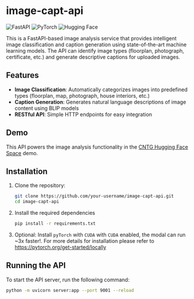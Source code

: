 # image-capt-api

![FastAPI](https://img.shields.io/badge/FastAPI-009688?style=for-the-badge&logo=fastapi&logoColor=white)
![PyTorch](https://img.shields.io/badge/PyTorch-%23EE4C2C.svg?style=for-the-badge&logo=PyTorch&logoColor=white)
![Hugging Face](https://img.shields.io/badge/%F0%9F%A4%97%20Hugging%20Face-FFD21E?style=for-the-badge)

This is a FastAPI-based image analysis service that provides intelligent image classification and caption generation using state-of-the-art machine learning models. The API can identify image types (floorplan, photograph, certificate, etc.) and generate descriptive captions for uploaded images.

## Features

- **Image Classification**: Automatically categorizes images into predefined types (floorplan, map, photograph, house interiors, etc.)
- **Caption Generation**: Generates natural language descriptions of image content using BLIP models
- **RESTful API**: Simple HTTP endpoints for easy integration

## Demo

This API powers the image analysis functionality in the [CNTG Hugging Face Space](https://huggingface.co/spaces/runm717123/cntg) demo.

## Installation

1. Clone the repository:
   ```bash
   git clone https://github.com/your-username/image-capt-api.git
   cd image-capt-api
   ```
2. Install the required dependencies
   ```bash
   pip install -r requirements.txt
   ```
3. Optional: Install `pyTorch` with `CUDA`
   with `CUDA` enabled, the modal can run ~3x faster!. For more details for installation please refer to https://pytorch.org/get-started/locally

## Running the API

To start the API server, run the following command:

```bash
python -m uvicorn server:app --port 9001 --reload
```
